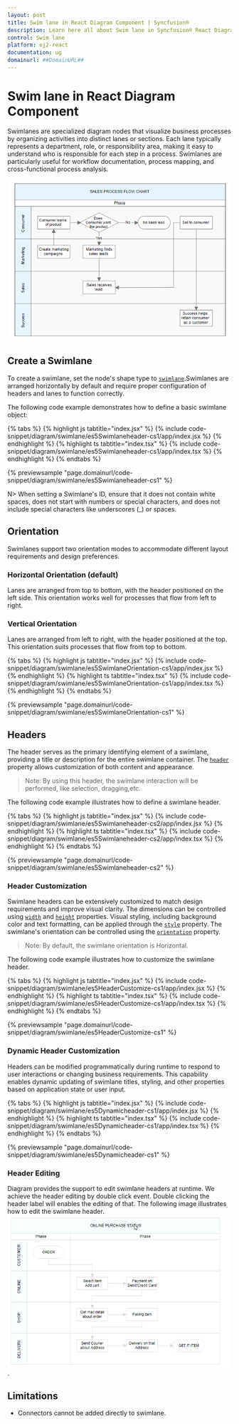 ```yaml
---
layout: post
title: Swim lane in React Diagram Component | Syncfusion®
description: Learn here all about Swim lane in Syncfusion® React Diagram Component of Syncfusion Essential® JS 2 and more.
control: Swim lane 
platform: ej2-react
documentation: ug
domainurl: ##DomainURL##
---
```


# Swim lane in React Diagram Component

Swimlanes are specialized diagram nodes that visualize business processes by organizing activities into distinct lanes or sections. Each lane typically represents a department, role, or responsibility area, making it easy to understand who is responsible for each step in a process. Swimlanes are particularly useful for workflow documentation, process mapping, and cross-functional process analysis.

![Swimlane](images/swimlane-image.png)

## Create a Swimlane
To create a swimlane, set the node's shape type to [`swimlane`](https://ej2.syncfusion.com/react/documentation/api/diagram/swimLaneModel).Swimlanes are arranged horizontally by default and require proper configuration of headers and lanes to function correctly.

The following code example demonstrates how to define a basic swimlane object:

{% tabs %}
{% highlight js tabtitle="index.jsx" %}
{% include code-snippet/diagram/swimlane/es5Swimlaneheader-cs1/app/index.jsx %}
{% endhighlight %}
{% highlight ts tabtitle="index.tsx" %}
{% include code-snippet/diagram/swimlane/es5Swimlaneheader-cs1/app/index.tsx %}
{% endhighlight %}
{% endtabs %}

 {% previewsample "page.domainurl/code-snippet/diagram/swimlane/es5Swimlaneheader-cs1" %}
 
N> When setting a Swimlane's ID, ensure that it does not contain white spaces, does not start with numbers or special characters, and does not include special characters like underscores (_) or spaces.

## Orientation

Swimlanes support two orientation modes to accommodate different layout requirements and design preferences.

### Horizontal Orientation (default)
Lanes are arranged from top to bottom, with the header positioned on the left side. This orientation works well for processes that flow from left to right.

### Vertical Orientation
Lanes are arranged from left to right, with the header positioned at the top. This orientation suits processes that flow from top to bottom.

{% tabs %}
{% highlight js tabtitle="index.jsx" %}
{% include code-snippet/diagram/swimlane/es5SwimlaneOrientation-cs1/app/index.jsx %}
{% endhighlight %}
{% highlight ts tabtitle="index.tsx" %}
{% include code-snippet/diagram/swimlane/es5SwimlaneOrientation-cs1/app/index.tsx %}
{% endhighlight %}
{% endtabs %}

 {% previewsample "page.domainurl/code-snippet/diagram/swimlane/es5SwimlaneOrientation-cs1" %}


## Headers

The header serves as the primary identifying element of a swimlane, providing a title or description for the entire swimlane container. The [`header`](https://ej2.syncfusion.com/react/documentation/api/diagram/headerModel) property allows customization of both content and appearance.

>Note: By using this header, the swimlane interaction will be performed, like selection, dragging,etc.

The following code example illustrates how to define a swimlane header.

{% tabs %}
{% highlight js tabtitle="index.jsx" %}
{% include code-snippet/diagram/swimlane/es5Swimlaneheader-cs2/app/index.jsx %}
{% endhighlight %}
{% highlight ts tabtitle="index.tsx" %}
{% include code-snippet/diagram/swimlane/es5Swimlaneheader-cs2/app/index.tsx %}
{% endhighlight %}
{% endtabs %}

 {% previewsample "page.domainurl/code-snippet/diagram/swimlane/es5Swimlaneheader-cs2" %}

### Header Customization

Swimlane headers can be extensively customized to match design requirements and improve visual clarity. The dimensions can be controlled using [`width`](https://ej2.syncfusion.com/react/documentation/api/diagram/headerModel#width) and [`height`](https://ej2.syncfusion.com/react/documentation/api/diagram/headerModel#height) properties. Visual styling, including background color and text formatting, can be applied through the [`style`](https://ej2.syncfusion.com/react/documentation/api/diagram/headerModel#style) property. The swimlane's orientation can be controlled using the [`orientation`](https://ej2.syncfusion.com/react/documentation/api/diagram/swimLaneModel#header) property.

>Note: By default, the swimlane orientation is Horizontal.

The following code example illustrates how to customize the swimlane header.

{% tabs %}
{% highlight js tabtitle="index.jsx" %}
{% include code-snippet/diagram/swimlane/es5HeaderCustomize-cs1/app/index.jsx %}
{% endhighlight %}
{% highlight ts tabtitle="index.tsx" %}
{% include code-snippet/diagram/swimlane/es5HeaderCustomize-cs1/app/index.tsx %}
{% endhighlight %}
{% endtabs %}

 {% previewsample "page.domainurl/code-snippet/diagram/swimlane/es5HeaderCustomize-cs1" %}

### Dynamic Header Customization

Headers can be modified programmatically during runtime to respond to user interactions or changing business requirements. This capability enables dynamic updating of swimlane titles, styling, and other properties based on application state or user input.

{% tabs %}
{% highlight js tabtitle="index.jsx" %}
{% include code-snippet/diagram/swimlane/es5Dynamicheader-cs1/app/index.jsx %}
{% endhighlight %}
{% highlight ts tabtitle="index.tsx" %}
{% include code-snippet/diagram/swimlane/es5Dynamicheader-cs1/app/index.tsx %}
{% endhighlight %}
{% endtabs %}

 {% previewsample "page.domainurl/code-snippet/diagram/swimlane/es5Dynamicheader-cs1" %}

### Header Editing

Diagram provides the support to edit swimlane headers at runtime. We achieve the header editing by double click event. Double clicking the header label will enables the editing of that. The following image illustrates how to edit the swimlane header.
![Header Editing](images/swimlane-header-edit.gif).



## Limitations

* Connectors cannot be added directly to swimlane.